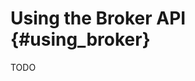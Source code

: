 # Using the Broker API                                                              {#using_broker}

TODO
